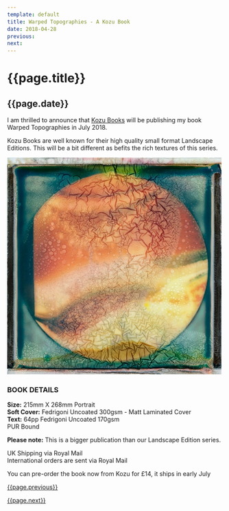 ```yaml
---
template: default
title: Warped Topographies - A Kozu Book
date: 2018-04-28
previous:
next:
---
```


# {{page.title}}

## {{page.date}}

I am thrilled to announce that [Kozu Books](https://www.kozubooks.com/books-new/richard-earney-warped-topographies) will be publishing my book Warped Topographies in July 2018.

Kozu Books are well known for their high quality small format Landscape Editions. This will be a bit different as befits the rich textures of this series.

![Warped Topographies](../books/warped-topographies.webp "Warped Topographies")

### BOOK DETAILS

**Size:** 215mm X 268mm Portrait<br />
**Soft Cover:** Fedrigoni Uncoated 300gsm - Matt Laminated Cover<br />
**Text:** 64pp Fedrigoni Uncoated 170gsm<br />
PUR Bound

**Please note:** This is a bigger publication than our Landscape Edition series.

UK Shipping via Royal Mail<br />
International orders are sent via Royal Mail

You can pre-order the book now from Kozu for £14, it ships in early July

[{{page.previous}}](2021-01-13-lip-chronicles-life-in-lockdown)

[{{page.next}}](2021-01-13-warped-topographies-ii)